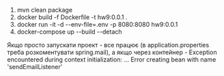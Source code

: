 1) mvn clean package
2) docker build -f Dockerfile -t hw9:0.0.1 .
3) docker run -it -d --env-file=.env -p 8080:8080 hw9:0.0.1
4) docker-compose up --build --detach

Якщо просто запускати проект - все працює (в application.properties 
треба розкоментувати spring.mail), а якщо через контейнер - Exception 
encountered during context initialization: ... Error creating bean with name 'sendEmailListener'
